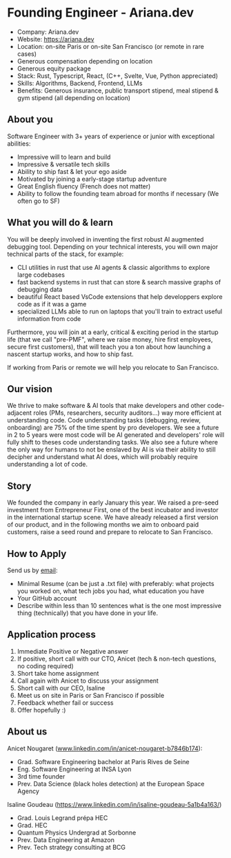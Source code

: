 # Founding Engineer - Ariana.dev


- Company: Ariana.dev
- Website: https://ariana.dev
- Location: on-site Paris or on-site San Francisco (or remote in rare cases)
- Generous compensation depending on location
- Generous equity package
- Stack: Rust, Typescript, React, (C++, Svelte, Vue, Python appreciated)
- Skills: Algorithms, Backend, Frontend, LLMs
- Benefits: Generous insurance, public transport stipend, meal stipend & gym stipend (all depending on location)

## About you

Software Engineer with 3+ years of experience or junior with exceptional abilities:
- Impressive will to learn and build
- Impressive & versatile tech skills
- Ability to ship fast & let your ego aside
- Motivated by joining a early-stage startup adventure
- Great English fluency (French does not matter)
- Ability to follow the founding team abroad for months if necessary (We often go to SF)

## What you will do & learn

You will be deeply involved in inventing the first robust AI augmented debugging tool. Depending on your technical interests, you will own major technical parts of the stack, for example:
- CLI utilities in rust that use AI agents & classic algorithms to explore large codebases
- fast backend systems in rust that can store & search massive graphs of debugging data
- beautiful React based VsCode extensions that help developpers explore code as if it was a game
- specialized LLMs able to run on laptops that you'll train to extract useful information from code

Furthermore, you will join at a early, critical & exciting period in the startup life (that we call "pre-PMF", where we raise money, hire first employees, secure first customers), that will teach you a ton about how launching a nascent startup works, and how to ship fast.

If working from Paris or remote we will help you relocate to San Francisco.

## Our vision

We thrive to make software & AI tools that make developers and other code-adjacent roles (PMs, researchers, security auditors...) way more efficient at understanding code.
Code understanding tasks (debugging, review, onboarding) are 75% of the time spent by pro developers. We see a future in 2 to 5 years were most code will be AI generated and developers' role will fully shift to theses code understanding tasks. We also see a future where the only way for humans to not be enslaved by AI is via their ability to still decipher and understand what AI does, which will probably require understanding a lot of code.

## Story
 
We founded the company in early January this year. We raised a pre-seed investment from Entrepreneur First, one of the best incubator and investor in the international startup scene. We have already released a first version of our product, and in the following months we aim to onboard paid customers, raise a seed round and prepare to relocate to San Francisco.

## How to Apply

Send us by [email](mailto:an.nougaret@gmail.com):
- Minimal Resume (can be just a .txt file) with preferably: what projects you worked on, what tech jobs you had, what education you have
- Your GitHub account
- Describe within less than 10 sentences what is the one most impressive thing (technically) that you have done in your life.

## Application process

1. Immediate Positive or Negative answer
2. If positive, short call with our CTO, Anicet (tech & non-tech questions, no coding required)
3. Short take home assignment
4. Call again with Anicet to discuss your assignment
5. Short call with our CEO, Isaline
6. Meet us on site in Paris or San Francisco if possible
7. Feedback whether fail or success
8. Offer hopefully :)

## About us

Anicet Nougaret (www.linkedin.com/in/anicet-nougaret-b7846b174): 
- Grad. Software Engineering bachelor at Paris Rives de Seine
- Eng. Software Engineering at INSA Lyon
- 3rd time founder
- Prev. Data Science (black holes detection) at the European Space Agency

Isaline Goudeau (https://www.linkedin.com/in/isaline-goudeau-5a1b4a163/)
- Grad. Louis Legrand prépa HEC
- Grad. HEC
- Quantum Physics Undergrad at Sorbonne
- Prev. Data Engineering at Amazon
- Prev. Tech strategy consulting at BCG
